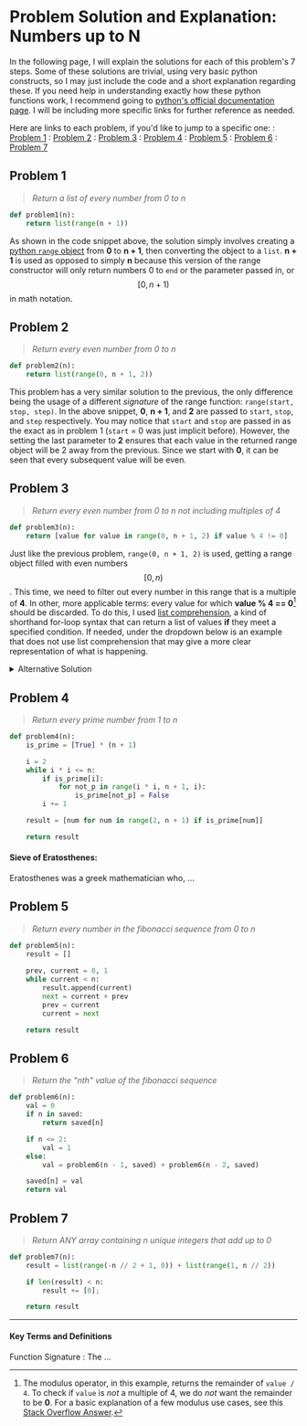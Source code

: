 # Problem Solution and Explanation: Numbers up to N
In the following page, I will explain the solutions for each of this problem's 7 steps. Some of these solutions are trivial, using very basic python constructs, so I may just include the code and a short explanation regarding these. If you need help in understanding exactly how these python functions work, I recommend going to [python's official documentation page][python functions docs]. I will be including more specific links for further reference as needed.

Here are links to each problem, if you'd like to jump to a specific one:
: [Problem 1](#problem-1)
: [Problem 2](#problem-2)
: [Problem 3](#problem-3)
: [Problem 4](#problem-4)
: [Problem 5](#problem-5)
: [Problem 6](#problem-6)
: [Problem 7](#problem-7)

## Problem 1
> *Return a list of every number from 0 to n*

```python
def problem1(n):
    return list(range(n + 1))
```
As shown in the code snippet above, the solution simply involves creating a [python `range` object][reference: range] from __0__ to __n + 1__, then converting the object to a `list`. __n + 1__ is used as opposed to simply __n__ because this version of the range constructor will only return numbers 0 to `end` or the parameter passed in, or $$[0, n + 1)$$ in math notation.

## Problem 2
> *Return every even number from 0 to n*

```python
def problem2(n):
    return list(range(0, n + 1, 2))
```
This problem has a very similar solution to the previous, the only difference being the usage of a different *signature* of the range function: `range(start, stop, step)`. In the above snippet, __0__, __n + 1__, and __2__ are passed to `start`, `stop`, and `step` respectively. You may notice that `start` and `stop` are passed in as the exact as in problem 1 (`start` = 0 was just implicit before). However, the setting the last parameter to __2__ ensures that each value in the returned range object will be 2 away from the previous. Since we start with __0__, it can be seen that every subsequent value will be even.

## Problem 3
> *Return every even number from 0 to n not including multiples of 4*

```python
def problem3(n):
    return [value for value in range(0, n + 1, 2) if value % 4 != 0]
```
Just like the previous problem, `range(0, n + 1, 2)` is used, getting a range object filled with even numbers $$[0, n)$$. This time, we need to filter out every number in this range that is a multiple of __4__. In other, more applicable terms: every value for which __value % 4 == 0__[^1] should be discarded. To do this, I used [list comprehension][reference: list comprehension], a kind of shorthand for-loop syntax that can return a list of values __if__ they meet a specified condition. If needed, under the dropdown below is an example that does not use list comprehension that may give a more clear representation of what is happening.

<details>
<summary>Alternative Solution</summary>
{% highlight python %}
def problem3(n):
    result = []
    for value in range(0, n + 1, 2):
        if value % 4 != 0:
            result.append(value)
    return result
{% endhighlight %}
</details>

## Problem 4
> *Return every prime number from 1 to n*

```python
def problem4(n):
    is_prime = [True] * (n + 1)

    i = 2
    while i * i <= n:
        if is_prime[i]:
            for not_p in range(i * i, n + 1, i):
                is_prime[not_p] = False
        i += 1

    result = [num for num in range(2, n + 1) if is_prime[num]]

    return result
```
#### Sieve of Eratosthenes:
Eratosthenes was a greek mathematician who, ...

## Problem 5
> *Return every number in the fibonacci sequence from 0 to n*

```python
def problem5(n):
    result = []
    
    prev, current = 0, 1
    while current < n:
        result.append(current)
        next = current + prev
        prev = current
        current = next

    return result
```

## Problem 6
> *Return the "nth" value of the fibonacci sequence*

```python
def problem6(n):
    val = 0
    if n in saved:
        return saved[n]

    if n <= 2:
        val = 1
    else:
        val = problem6(n - 1, saved) + problem6(n - 2, saved)

    saved[n] = val
    return val
```

## Problem 7
> *Return ANY array containing n unique integers that add up to 0*

```python
def problem7(n):
    result = list(range(-n // 2 + 1, 0)) + list(range(1, n // 2))

    if len(result) < n:
        result += [0];

    return result
```

___
#### Key Terms and Definitions
Function Signature
: The ...

[^1]: The modulus operator, in this example, returns the remainder of `value / 4`. To check if `value` is *not* a multiple of 4, we do *not* want the remainder to be __0__. For a basic explanation of a few modulus use cases, see this [Stack Overflow Answer][reference: basic modulus].

[python functions docs]: https://docs.python.org/3.12/library/functions.html
[reference: range]: https://docs.python.org/3/library/stdtypes.html#typesseq-range
[reference: list comprehension]: https://docs.python.org/3/tutorial/datastructures.html#list-comprehensions
[reference: advanced prime usages]: https://www.ijsr.net/archive/v4i9/SUB157937.pdf
[reference: basic modulus]: https://stackoverflow.com/a/2609414